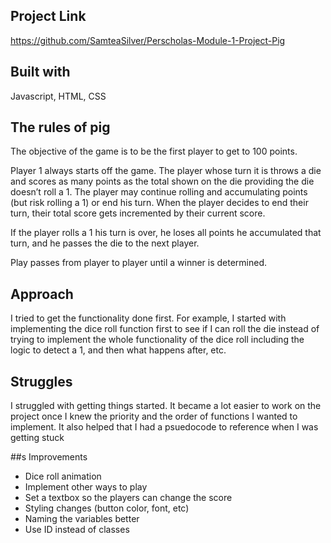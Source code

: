 ## Project Link
https://github.com/SamteaSilver/Perscholas-Module-1-Project-Pig

## Built with
Javascript, HTML, CSS

## The rules of pig

The objective of the game is to be the first player to get to 100 points. 

Player 1 always starts off the game. The player whose turn it is throws a die and scores as many points as the total shown on the die providing the die doesn’t roll a 1. The player may continue rolling and accumulating points (but risk rolling a 1) or end his turn. When the player decides to end their turn, their total score gets incremented by their current score.

If the player rolls a 1 his turn is over, he loses all points he accumulated that turn, and he passes the die to the next player.

Play passes from player to player until a winner is determined.


## Approach

I tried to get the functionality done first. For example, I started with implementing the dice roll function first to see if I can roll the die instead of trying to implement the whole functionality of the dice roll including the logic to detect a 1, and then what happens after, etc. 

## Struggles

I struggled with getting things started. It became a lot easier to work on the project once I knew the priority and the order of functions I wanted to implement. It also helped that I had a psuedocode to reference when I was getting stuck

##s Improvements

- Dice roll animation
- Implement other ways to play
- Set a textbox so the players can change the score
- Styling changes (button color, font, etc)
- Naming the variables better
- Use ID instead of classes

